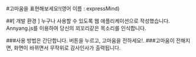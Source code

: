 #고마움을 표현해보세요!(영어 이름 : expressMind)

##[ 개발 환경 ]
누구나 사용할 수 있도록 웹 애플리케이션으로 작성했습니다. 
Annyang.js를 이용하여 당신의 꾀꼬리같은 목소리를 인식합니다. 

###사용 방법은 간단합니다. 버튼을 누르고, 고마움을 전하세요!.
###고마움이 전해지면, 화면이 바뀌면서 무작위로 감사인사가 출력됩니다.
